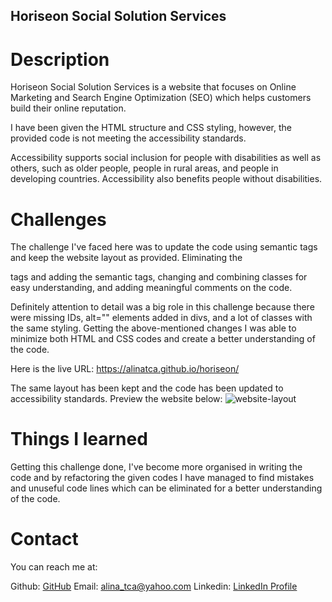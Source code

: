 ## Horiseon Social Solution Services

# Description

Horiseon Social Solution Services is a website that focuses on Online Marketing and Search Engine Optimization (SEO) which helps customers build their online reputation.

I have been given the HTML structure and CSS styling, however, the provided code is not meeting the accessibility standards.

Accessibility supports social inclusion for people with disabilities as well as others, such as older people, people in rural areas, and people in developing countries. Accessibility also benefits people without disabilities.

# Challenges

The challenge I've faced here was to update the code using semantic tags and keep the website layout as provided. Eliminating the <div> tags and adding the semantic tags, changing and combining classes for easy understanding, and adding meaningful comments on the code.

Definitely attention to detail was a big role in this challenge because there were missing IDs, alt="" elements added in divs, and a lot of classes with the same styling. Getting the above-mentioned changes I was able to minimize both HTML and CSS codes and create a better understanding of the code.

Here is the live URL: https://alinatca.github.io/horiseon/
  
The same layout has been kept and the code has been updated to accessibility standards. Preview the website below: ![website-layout](https://user-images.githubusercontent.com/99126225/197775433-a4f04661-b4ca-442f-b4c9-b8275c26b9b0.png)


# Things I learned

Getting this challenge done, I've become more organised in writing the code and by refactoring the given codes I have managed to find mistakes and unuseful code lines which can be eliminated for a better understanding of the code.

# Contact

You can reach me at:

Github: [GitHub](https://github.com/alinatca)
Email: alina_tca@yahoo.com
Linkedin: [LinkedIn Profile](https://www.linkedin.com/in/alina-tudor-7a1047168/)
